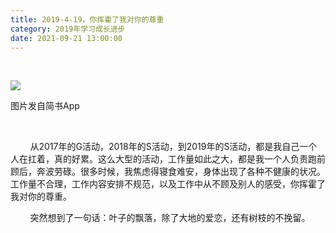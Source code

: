 ```yaml
---
title: 2019-4-19，你挥霍了我对你的尊重
category: 2019年学习成长进步
date: 2021-09-21 13:00:00
---
```


 

![](https://markdown-1301532546.cos.ap-guangzhou.myqcloud.com/peipei_blog/20210921144643.jpeg)  

图片发自简书App

     

        从2017年的G活动，2018年的S活动，到2019年的S活动，都是我自己一个人在扛着，真的好累。这么大型的活动，工作量如此之大，都是我一个人负责跑前顾后，奔波劳碌。很多时候，我焦虑得寝食难安，身体出现了各种不健康的状况。工作量不合理，工作内容安排不规范，以及工作中从不顾及别人的感受，你挥霍了我对你的尊重。

        突然想到了一句话：叶子的飘落，除了大地的爱恋，还有树枝的不挽留。
